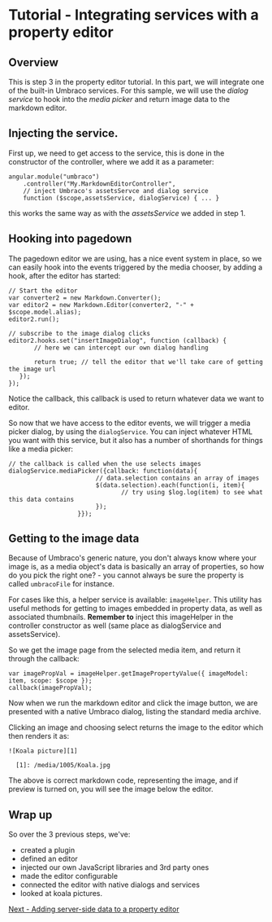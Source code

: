# Tutorial - Integrating services with a property editor

## Overview
This is step 3 in the property editor tutorial. In this part, we will integrate one of the built-in
Umbraco services. For this sample, we will use the *dialog service* to hook into the *media picker* and return image data to the markdown editor.

## Injecting the service.
First up, we need to get access to the service, this is done in the constructor of the controller, where we add it as a parameter:

	angular.module("umbraco")
		.controller("My.MarkdownEditorController",
		// inject Umbraco's assetsServce and dialog service
		function ($scope,assetsService, dialogService) { ... }

this works the same way as with the *assetsService* we added in step 1.

## Hooking into pagedown
The pagedown editor we are using, has a nice event system in place, so we can easily hook into the events triggered by the media chooser, by adding a hook, after the editor has started:

	// Start the editor
	var converter2 = new Markdown.Converter();
    var editor2 = new Markdown.Editor(converter2, "-" + $scope.model.alias);
    editor2.run();

	// subscribe to the image dialog clicks
    editor2.hooks.set("insertImageDialog", function (callback) {
           // here we can intercept our own dialog handling

           return true; // tell the editor that we'll take care of getting the image url
       });
	});

Notice the callback, this callback is used to return whatever data we want to editor.

So now that we have access to the editor events, we will trigger a media picker dialog, by using the `dialogService`. You can inject whatever HTML you want with this service, but it also has a number of shorthands for things like a media picker:

	// the callback is called when the use selects images
	dialogService.mediaPicker({callback: function(data){
							// data.selection contains an array of images
	                        $(data.selection).each(function(i, item){
	                               // try using $log.log(item) to see what this data contains
	                        });
	                   }});

## Getting to the image data
Because of Umbraco's generic nature, you don't always know where your image is, as a media object's data is basically an array of properties, so how do you pick the right one? - you cannot always be sure the property is called `umbracoFile` for instance.

For cases like this, a helper service is available: `imageHelper`. This utility has useful methods for getting to images embedded in property data, as well as associated thumbnails. **Remember to** inject this imageHelper in the controller constructor as well (same place as dialogService and assetsService).

So we get the image page from the selected media item, and return it through the callback:

	var imagePropVal = imageHelper.getImagePropertyValue({ imageModel: item, scope: $scope });
	callback(imagePropVal);

Now when we run the markdown editor and click the image button, we are presented with a native Umbraco dialog, listing the standard media archive.

Clicking an image and choosing select returns the image to the editor which then renders it as:

	![Koala picture][1]

	  [1]: /media/1005/Koala.jpg

The above is correct markdown code, representing the image, and if preview is turned on, you will see the image below the editor.


## Wrap up
So over the 3 previous steps, we've:

- created a plugin
- defined an editor
- injected our own JavaScript libraries and 3rd party ones
- made the editor configurable
- connected the editor with native dialogs and services
- looked at koala pictures.

[Next - Adding server-side data to a property editor](part-4.md)

